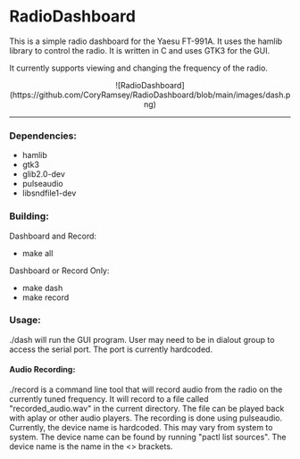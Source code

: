 # RadioDashboard


This is a simple radio dashboard for the Yaesu FT-991A. It uses the hamlib library to control the radio. It is written in C and uses GTK3 for the GUI.

It currently supports viewing and changing the frequency of the radio.
<div style="text-align:center">
  ![RadioDashboard](https://github.com/CoryRamsey/RadioDashboard/blob/main/images/dash.png)
</div>


---
### Dependencies: 
* hamlib
* gtk3
* glib2.0-dev
* pulseaudio
* libsndfile1-dev

### Building:

Dashboard and Record:
- make all

Dashboard or Record Only:

- make dash
- make record


### Usage:

./dash will run the GUI program. User may need to be in dialout group to access the serial port. The port is currently hardcoded. 

#### Audio Recording:
./record is a command line tool that will record audio from the radio on the currently tuned frequency. It will record to a file called "recorded_audio.wav" in the current directory. The file can be played back with aplay or other audio players. The recording is done using pulseaudio. Currently, the device name is hardcoded. This may vary from system to system. The device name can be found by running "pactl list sources". The device name is the name in the <> brackets.